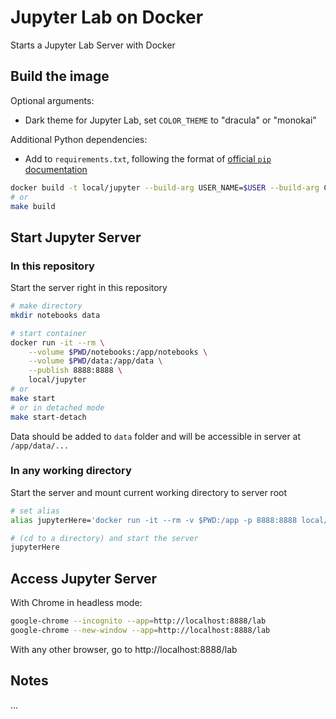 # Jupyter Lab on Docker

Starts a Jupyter Lab Server with Docker

## Build the image

Optional arguments: 

+ Dark theme for Jupyter Lab, set `COLOR_THEME` to "dracula" or "monokai"

Additional Python dependencies:

+ Add to `requirements.txt`, following the format of [official `pip` documentation](https://pip.pypa.io/en/stable/user_guide/#requirements-files)

```bash
docker build -t local/jupyter --build-arg USER_NAME=$USER --build-arg COLOR_THEME=dracula .
# or
make build
```

## Start Jupyter Server

### In this repository

Start the server right in this repository

```bash
# make directory
mkdir notebooks data

# start container
docker run -it --rm \
    --volume $PWD/notebooks:/app/notebooks \
    --volume $PWD/data:/app/data \
    --publish 8888:8888 \
    local/jupyter 
# or 
make start
# or in detached mode
make start-detach
```

Data should be added to `data` folder and will be accessible in server at `/app/data/...`

### In any working directory

Start the server and mount current working directory to server root

```bash
# set alias
alias jupyterHere='docker run -it --rm -v $PWD:/app -p 8888:8888 local/jupyter'

# (cd to a directory) and start the server
jupyterHere
```

## Access Jupyter Server

With Chrome in headless mode: 

```bash
google-chrome --incognito --app=http://localhost:8888/lab
google-chrome --new-window --app=http://localhost:8888/lab
```

With any other browser, go to http://localhost:8888/lab

## Notes

...
